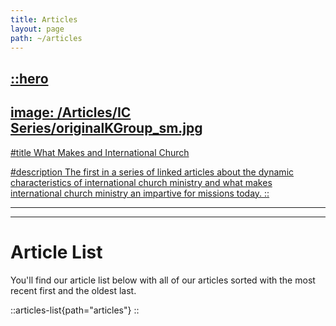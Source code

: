 ```yaml
---
title: Articles
layout: page
path: ~/articles
---
```



<a href="https://therodys.com/articles/ic-series" alt="What Makes and International Church">

::hero
---
image: /Articles/IC Series/originalKGroup_sm.jpg
---
#title 
What Makes and International Church

#description
The first in a series of linked articles about the dynamic characteristics of  international church ministry and what makes international church ministry an impartive for missions today.
::

</a>


---
---

# Article List
You'll find our article list below with all of our articles sorted with the most recent first and the oldest last.

::articles-list{path="articles"}
::
